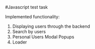 #Javascript test task

Implemented functionality:
1. Displaying users through the backend
2. Search by users
3. Personal Users Modal Popups
4. Loader

